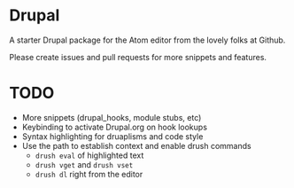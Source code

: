 # Drupal

A starter Drupal package for the Atom editor from the lovely folks at Github.

Please create issues and pull requests for more snippets and features.

TODO
====
* More snippets (drupal_hooks, module stubs, etc)
* Keybinding to activate Drupal.org on hook lookups
* Syntax highlighting for druaplisms and code style
* Use the path to establish context and enable drush commands
  * `drush eval` of highlighted text
  * `drush vget` and `drush vset`
  * `drush dl` right from the editor
